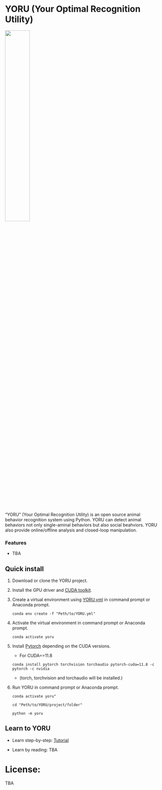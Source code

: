 # YORU (Your Optimal Recognition Utility)

<img src="logos/YORU_logo.png" width="40%">

“YORU” (Your Optimal Recognition Utility) is an open source animal behavior recognition system using Python. YORU can detect animal behaviors not only single-aminal behaviors but also social beahviors. YORU also provide online/offline analysis and closed-loop manipulation.

### Features

- TBA


## Quick install
1. Download or clone the YORU project.

2. Install the GPU driver and [CUDA toolkit](https://developer.nvidia.com/cuda-toolkit).

3. Create a virtual environment using [YORU.yml](YORU.yml) in command prompt or Anaconda prompt.
   
     `conda env create -f "Peth/to/YORU.yml"`

4. Activate the virtual environment in command prompt or Anaconda prompt.

     `conda activate yoru`

5. Install [Pytorch](https://pytorch.org) depending on the CUDA versions.

    - For CUDA==11.8

    `conda install pytorch torchvision torchaudio pytorch-cuda=11.8 -c pytorch -c nvidia`
    - (torch, torchvision and torchaudio will be installed.)

6. Run YORU in command prompt or Anaconda prompt.

    `conda activate yoru"`

    `cd "Peth/to/YORU/project/folder"`
    
    `python -m yoru`


## Learn to YORU
- Learn step-by-step: [Tutorial](docs/overview.md)

- Learn by reading: TBA

# License:

TBA

